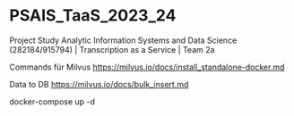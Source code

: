 # PSAIS_TaaS_2023_24
Project Study Analytic Information Systems and Data Science (282184/915794) | Transcription as a Service | Team 2a


Commands für Milvus https://milvus.io/docs/install_standalone-docker.md 

Data to DB https://milvus.io/docs/bulk_insert.md 

docker-compose up -d
